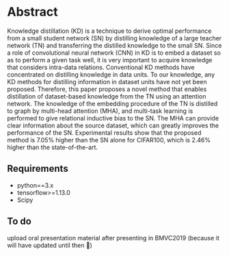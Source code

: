 # Abstract
Knowledge distillation (KD) is a technique to derive optimal performance from a small student network (SN) by distilling knowledge of a large teacher network (TN) and transferring the distilled knowledge to the small SN. Since a role of convolutional neural network (CNN) in KD is to embed a dataset so as to perform a given task well, it is very important to acquire knowledge that considers intra-data relations. Conventional KD methods have concentrated on distilling knowledge in data units. To our knowledge, any KD methods for distilling information in dataset units have not yet been proposed. Therefore, this paper proposes a novel method that enables distillation of dataset-based knowledge from the TN using an attention network. The knowledge of the embedding procedure of the TN is distilled to graph by multi-head attention (MHA), and multi-task learning is performed to give relational inductive bias to the SN. The MHA can provide clear information about the source dataset, which can greatly improves the performance of the SN. Experimental results show that the proposed method is 7.05% higher than the SN alone for CIFAR100, which is 2.46% higher than the state-of-the-art.

## Requirements
* python==3.x
* tensorflow>=1.13.0
* Scipy

## To do
upload oral presentation material after presenting in BMVC2019 (because it will have updated until then 🤣) 
